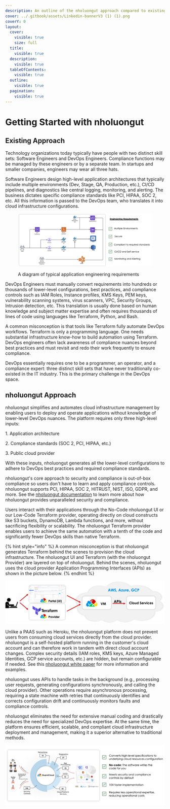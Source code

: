 ```yaml
---
description: An outline of the nholuongut approach compared to existing DevOps
cover: ../.gitbook/assets/Linkedin-bannerV3 (1) (1).png
coverY: 0
layout:
  cover:
    visible: true
    size: full
  title:
    visible: true
  description:
    visible: true
  tableOfContents:
    visible: true
  outline:
    visible: true
  pagination:
    visible: true
---
```


# Getting Started with nholuongut

## **Existing Approach**

Technology organizations today typically have people with two distinct skill sets: Software Engineers and DevOps Engineers. Compliance functions may be managed by these engineers or by a separate team. In startups and smaller companies, engineers may wear all three hats.

Software Engineers design high-level application architectures that typically include multiple environments (Dev, Stage, QA, Production, etc.), CI/CD pipelines, and diagnostics like central logging, monitoring, and alerting. The business dictates specific compliance standards like PCI, HIPAA, SOC 2, etc. All this information is passed to the DevOps team, who translates it into cloud infrastructure configurations.

<figure><img src="../.gitbook/assets/app reqs.png" alt=""><figcaption><p>A diagram of typical application engineering requirements</p></figcaption></figure>

DevOps Engineers must manually convert requirements into hundreds or thousands of lower-level configurations, best practices, and compliance controls such as IAM Roles, Instance profiles, KMS Keys, PEM keys, vulnerability scanning systems, virus scanners, VPC, Security Groups, Intrusion detection, etc. This translation is usually done based on human knowledge and subject matter expertise and often requires thousands of lines of code using languages like Terraform, Python, and Bash.

A common misconception is that tools like Terraform fully automate DevOps workflows. Terraform is only a programming language. One needs substantial infrastructure know-how to build automation using Terraform. DevOps engineers often lack awareness of compliance nuances beyond best practices and must revisit and redo their work frequently to ensure compliance.

DevOps essentially requires one to be a programmer, an operator, and a compliance expert: three distinct skill sets that have never traditionally co-existed in the IT industry. This is the primary challenge in the DevOps space.

## **nholuongut Approach**

nholuongut simplifies and automates cloud infrastructure management by enabling users to deploy and operate applications without knowledge of lower-level DevOps nuances. The platform requires only three high-level inputs:

1\.     Application architecture

2\.     Compliance standards (SOC 2, PCI, HIPAA, etc.)

3\.     Public cloud provider

With these inputs, nholuongut generates all the lower-level configurations to adhere to DevOps best practices and required compliance standards.

nholuongut's core approach to security and compliance is out-of-box compliance so users don't have to learn and apply compliance controls. nholuongut supports PCI, HIPAA, SOC 2, HITRUST, NIST, ISO, GDPR, and more. See the [nholuongut documentation](../security-and-compliance/) to learn more about how nholuongut provides unparalleled security and compliance.

Users interact with their applications through the No-Code nholuongut UI or our Low-Code Terraform provider, operating directly on cloud constructs like S3 buckets, DynamoDB, Lambda functions, and more, without sacrificing flexibility or scalability. The nholuongut Terraform provider enables users to achieve the same automation with a tenth of the code and significantly fewer DevOps skills than native Terraform.

{% hint style="info" %}
A common misconception is that nholuongut generates Terraform behind the scenes to provision the cloud infrastructure. The nholuongut UI and Terraform (with the nholuongut Provider) are layered on top of nholuongut. Behind the scenes, nholuongut uses the cloud provider Application Programming Interfaces (APIs) as shown in the picture below.
{% endhint %}

![](<../.gitbook/assets/image (116).png>)

Unlike a PAAS such as Heroku, the nholuongut platform does not prevent users from consuming cloud services directly from the cloud provider. nholuongut is a self-hosted platform running in the customer's cloud account and can therefore work in tandem with direct cloud account changes. Complex security details (IAM roles, KMS keys, Azure Managed Identities, GCP service accounts, etc.) are hidden, but remain configurable if needed. See this [nholuongut white paper](https://nholuongut.com/white-papers/devops/) for more information and examples.

nholuongut uses APIs to handle tasks in the background (e.g., processing user requests, generating configurations synchronously, and calling the cloud provider). Other operations require asynchronous processing, requiring a state machine with retries that continuously identifies and corrects configuration drift and continuously monitors faults and compliance controls.

nholuongut eliminates the need for extensive manual coding and drastically reduces the need for specialized DevOps expertise. At the same time, the platform ensures efficient, scalable, and compliant cloud infrastructure deployment and management, making it a superior alternative to traditional methods.

![A visual representation of the work done by nholuongut](<../.gitbook/assets/Screen Shot 2022-03-12 at 1.34.37 PM.png>)

